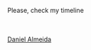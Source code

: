 Please, check my timeline

<br><br><a href="https://github.io/danielxalmeida/dxa.pt/index.html">Daniel Almeida</a><br><br>
